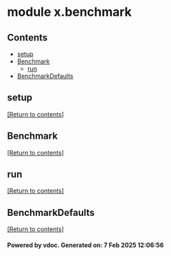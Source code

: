 # module x.benchmark


## Contents
- [setup](#setup)
- [Benchmark](#Benchmark)
  - [run](#run)
- [BenchmarkDefaults](#BenchmarkDefaults)

## setup
[[Return to contents]](#Contents)

## Benchmark
[[Return to contents]](#Contents)

## run
[[Return to contents]](#Contents)

## BenchmarkDefaults
[[Return to contents]](#Contents)

#### Powered by vdoc. Generated on: 7 Feb 2025 12:06:56
